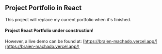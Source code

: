 ## Project Portfolio in React

This project will replace my current portfolio when it's finished.

#### Project React Portfolio under construction!
However, a live demo can be found at: [https://braien-machado.vercel.app/](https://braien-machado.vercel.app/)
